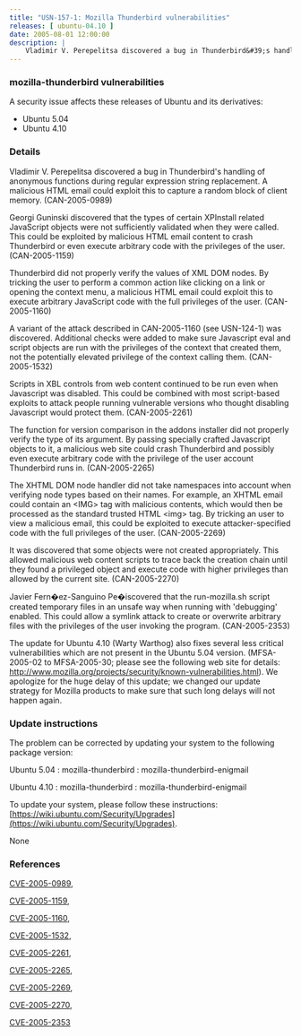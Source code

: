 ```yaml
---
title: "USN-157-1: Mozilla Thunderbird vulnerabilities"
releases: [ ubuntu-04.10 ]
date: 2005-08-01 12:00:00
description: |
    Vladimir V. Perepelitsa discovered a bug in Thunderbird&#39;s handling of anonymous functions during regular expression string replacement. A malicious HTML email could exploit this to capture a random block of client memory. (CAN-2005-0989)
--- 
```

 
### mozilla-thunderbird vulnerabilities

A security issue affects these releases of Ubuntu and its derivatives:

* Ubuntu 5.04
* Ubuntu 4.10

### Details

Vladimir V. Perepelitsa discovered a bug in Thunderbird&#39;s handling of anonymous functions during regular expression string replacement. A malicious HTML email could exploit this to capture a random block of client memory. (CAN-2005-0989)

Georgi Guninski discovered that the types of certain XPInstall related JavaScript objects were not sufficiently validated when they were called. This could be exploited by malicious HTML email content to crash Thunderbird or even execute arbitrary code with the privileges of the user. (CAN-2005-1159) 

Thunderbird did not properly verify the values of XML DOM nodes. By tricking the user to perform a common action like clicking on a link or opening the context menu, a malicious HTML email could exploit this to execute arbitrary JavaScript code with the full privileges of the user. (CAN-2005-1160)

A variant of the attack described in CAN-2005-1160 (see USN-124-1) was discovered. Additional checks were added to make sure Javascript eval and script objects are run with the privileges of the context that created them, not the potentially elevated privilege of the context calling them. (CAN-2005-1532)

Scripts in XBL controls from web content continued to be run even when Javascript was disabled. This could be combined with most script-based exploits to attack people running vulnerable versions who thought disabling Javascript would protect them. (CAN-2005-2261)

The function for version comparison in the addons installer did not properly verify the type of its argument. By passing specially crafted Javascript objects to it, a malicious web site could crash Thunderbird and possibly even execute arbitrary code with the privilege of the user account Thunderbird runs in. (CAN-2005-2265)

The XHTML DOM node handler did not take namespaces into account when verifying node types based on their names. For example, an XHTML email could contain an &lt;IMG&gt; tag with malicious contents, which would then be processed as the standard trusted HTML &lt;img&gt; tag. By tricking an user to view a malicious email, this could be exploited to execute attacker-specified code with the full privileges of the user. (CAN-2005-2269) 

It was discovered that some objects were not created appropriately. This allowed malicious web content scripts to trace back the creation chain until they found a privileged object and execute code with higher privileges than allowed by the current site. (CAN-2005-2270) 

Javier Fern�ez-Sanguino Pe�iscovered that the run-mozilla.sh script created temporary files in an unsafe way when running with &#39;debugging&#39; enabled. This could allow a symlink attack to create or overwrite arbitrary files with the privileges of the user invoking the program. (CAN-2005-2353)

The update for Ubuntu 4.10 (Warty Warthog) also fixes several less critical vulnerabilities which are not present in the Ubuntu 5.04 version. (MFSA-2005-02 to MFSA-2005-30; please see the following web site for details: http://www.mozilla.org/projects/security/known-vulnerabilities.html). We apologize for the huge delay of this update; we changed our update strategy for Mozilla products to make sure that such long delays will not happen again.

### Update instructions

The problem can be corrected by updating your system to the following package version:

Ubuntu 5.04
 : mozilla-thunderbird 
 : mozilla-thunderbird-enigmail 

Ubuntu 4.10
 : mozilla-thunderbird 
 : mozilla-thunderbird-enigmail 

To update your system, please follow these instructions: [https://wiki.ubuntu.com/Security/Upgrades](https://wiki.ubuntu.com/Security/Upgrades).

None

### References

 [CVE-2005-0989](http://people.ubuntu.com/~ubuntu-security/cve/CVE-2005-0989), 

 [CVE-2005-1159](http://people.ubuntu.com/~ubuntu-security/cve/CVE-2005-1159), 

 [CVE-2005-1160](http://people.ubuntu.com/~ubuntu-security/cve/CVE-2005-1160), 

 [CVE-2005-1532](http://people.ubuntu.com/~ubuntu-security/cve/CVE-2005-1532), 

 [CVE-2005-2261](http://people.ubuntu.com/~ubuntu-security/cve/CVE-2005-2261), 

 [CVE-2005-2265](http://people.ubuntu.com/~ubuntu-security/cve/CVE-2005-2265), 

 [CVE-2005-2269](http://people.ubuntu.com/~ubuntu-security/cve/CVE-2005-2269), 

 [CVE-2005-2270](http://people.ubuntu.com/~ubuntu-security/cve/CVE-2005-2270), 

 [CVE-2005-2353](http://people.ubuntu.com/~ubuntu-security/cve/CVE-2005-2353)
 
